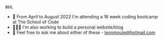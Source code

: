 #Hi.
 - 📅 From April to August 2022 I'm attending a 16 week coding bootcamp at The School of Code
 - 👷🏻‍♂️ I'm also working to build a personal website/blog
 - 💬 Feel free to ask me about either of these - leonmoule@hotmail.com
<!--
**theleonmo/theleonmo** is a ✨ _special_ ✨ repository because its `README.md` (this file) appears on your GitHub profile.

Here are some ideas to get you started:

- 🔭 I’m currently working on ...
- 🌱 I’m currently learning ...
- 👯 I’m looking to collaborate on ...
- 🤔 I’m looking for help with ...
- 💬 Ask me about ...
- 📫 How to reach me: ...
- 😄 Pronouns: ...
- ⚡ Fun fact: ...
-->

